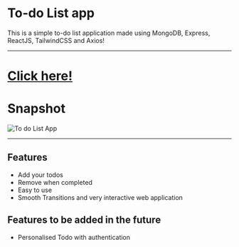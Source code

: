 # To-do List app

This is a simple to-do list application made using MongoDB, Express, ReactJS, TailwindCSS and Axios!

<hr></hr>

# <a href="https://todolistapp-bishal.netlify.app/">Click here!</a>

# Snapshot

<img src="https://i.imgur.com/avi9sKC.gif" alt="To do List App"/>

<hr></hr>

## Features

- Add your todos
- Remove when completed
- Easy to use
- Smooth Transitions and very interactive web application

## Features to be added in the future

- Personalised Todo with authentication
